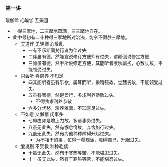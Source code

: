### 第一讲

瑜伽师 心瑜伽 五乘道
- 一得三摩地，二三摩地圆满，三三摩地自在。
- 此中最初有二十种得三摩地所对治法，能令不得胜三摩地。
  - 无道伴 无明师 心散乱
    - 一有不乐断同梵行者为伴过失
    - 二伴虽有德，然能宣说修订方便师有过失，谓颠倒说修定方便
    - 三师虽有德，然于所说修定方便，其能听者欲乐羸劣，心散乱故，不能领受过失。
  - 只会听 喜供养 不知足
    - 四其能听者虽有乐欲，属耳而听，染暗钝故，觉慧劣故，不能领受过失。
    - 五虽有智德，然是爱行，多求利养恭敬过失。
      - 不得贪求利养恭敬
    - 六多分忧愁，难养难满，不知喜足过失。
  - 不如意 又懒惰 闲事多
    - 七即由如是增上力故，多诸事务过失。
    - 八虽无此失，然有懈怠惰故，弃舍加行过失。
    - 九虽无此失，然有为他种种障碍升起过失。
      - 为不相干的事，忙得一塌糊涂，障碍自己，升起过失。
  - 爱挑剔 不受教 种种毛病
    - 十虽无此失，然有于寒热等苦，不能堪忍过失。
    - 十一虽无此失，然有于寒热等苦，不能堪忍过失。
